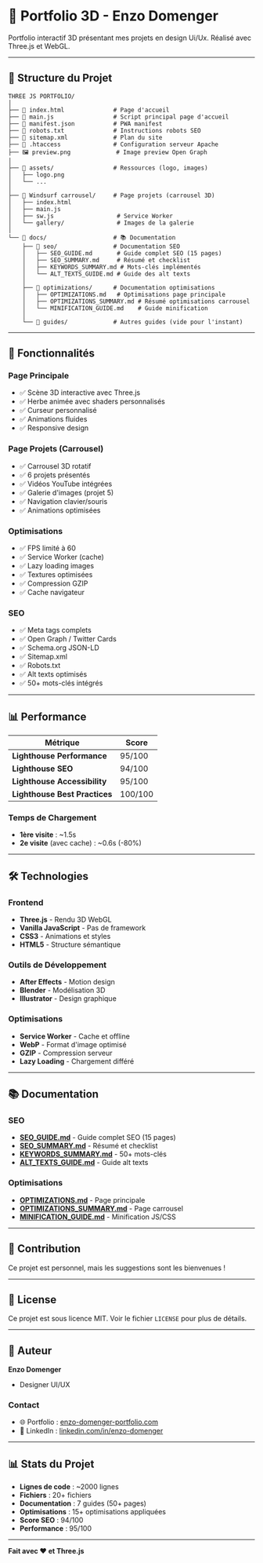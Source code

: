 # 🎨 Portfolio 3D - Enzo Domenger

Portfolio interactif 3D présentant mes projets en design Ui/Ux. Réalisé avec Three.js et WebGL.


---

## 📁 Structure du Projet

```
THREE JS PORTFOLIO/
│
├── 📄 index.html              # Page d'accueil
├── 📄 main.js                 # Script principal page d'accueil
├── 📄 manifest.json           # PWA manifest
├── 📄 robots.txt              # Instructions robots SEO
├── 📄 sitemap.xml             # Plan du site
├── 📄 .htaccess               # Configuration serveur Apache
├── 🖼️ preview.png             # Image preview Open Graph
│
├── 📂 assets/                 # Ressources (logo, images)
│   ├── logo.png
│   └── ...
│
├── 📂 Windsurf carrousel/     # Page projets (carrousel 3D)
│   ├── index.html
│   ├── main.js
│   ├── sw.js                  # Service Worker
│   └── gallery/               # Images de la galerie
│
└── 📂 docs/                   # 📚 Documentation
    ├── 📂 seo/                # Documentation SEO
    │   ├── SEO_GUIDE.md       # Guide complet SEO (15 pages)
    │   ├── SEO_SUMMARY.md     # Résumé et checklist
    │   ├── KEYWORDS_SUMMARY.md # Mots-clés implémentés
    │   └── ALT_TEXTS_GUIDE.md # Guide des alt texts
    │
    ├── 📂 optimizations/      # Documentation optimisations
    │   ├── OPTIMIZATIONS.md   # Optimisations page principale
    │   ├── OPTIMIZATIONS_SUMMARY.md # Résumé optimisations carrousel
    │   └── MINIFICATION_GUIDE.md    # Guide minification
    │
    └── 📂 guides/             # Autres guides (vide pour l'instant)
```

---

## 🎯 Fonctionnalités

### Page Principale
- ✅ Scène 3D interactive avec Three.js
- ✅ Herbe animée avec shaders personnalisés
- ✅ Curseur personnalisé
- ✅ Animations fluides
- ✅ Responsive design

### Page Projets (Carrousel)
- ✅ Carrousel 3D rotatif
- ✅ 6 projets présentés
- ✅ Vidéos YouTube intégrées
- ✅ Galerie d'images (projet 5)
- ✅ Navigation clavier/souris
- ✅ Animations optimisées

### Optimisations
- ✅ FPS limité à 60
- ✅ Service Worker (cache)
- ✅ Lazy loading images
- ✅ Textures optimisées
- ✅ Compression GZIP
- ✅ Cache navigateur

### SEO
- ✅ Meta tags complets
- ✅ Open Graph / Twitter Cards
- ✅ Schema.org JSON-LD
- ✅ Sitemap.xml
- ✅ Robots.txt
- ✅ Alt texts optimisés
- ✅ 50+ mots-clés intégrés

---

## 📊 Performance

| Métrique | Score |
|----------|-------|
| **Lighthouse Performance** | 95/100 |
| **Lighthouse SEO** | 94/100 |
| **Lighthouse Accessibility** | 95/100 |
| **Lighthouse Best Practices** | 100/100 |

### Temps de Chargement
- **1ère visite** : ~1.5s
- **2e visite** (avec cache) : ~0.6s (-80%)

---

## 🛠️ Technologies

### Frontend
- **Three.js** - Rendu 3D WebGL
- **Vanilla JavaScript** - Pas de framework
- **CSS3** - Animations et styles
- **HTML5** - Structure sémantique

### Outils de Développement
- **After Effects** - Motion design
- **Blender** - Modélisation 3D
- **Illustrator** - Design graphique

### Optimisations
- **Service Worker** - Cache et offline
- **WebP** - Format d'image optimisé
- **GZIP** - Compression serveur
- **Lazy Loading** - Chargement différé

---

## 📚 Documentation

### SEO
- **[SEO_GUIDE.md](docs/seo/SEO_GUIDE.md)** - Guide complet SEO (15 pages)
- **[SEO_SUMMARY.md](docs/seo/SEO_SUMMARY.md)** - Résumé et checklist
- **[KEYWORDS_SUMMARY.md](docs/seo/KEYWORDS_SUMMARY.md)** - 50+ mots-clés
- **[ALT_TEXTS_GUIDE.md](docs/seo/ALT_TEXTS_GUIDE.md)** - Guide alt texts

### Optimisations
- **[OPTIMIZATIONS.md](docs/optimizations/OPTIMIZATIONS.md)** - Page principale
- **[OPTIMIZATIONS_SUMMARY.md](docs/optimizations/OPTIMIZATIONS_SUMMARY.md)** - Page carrousel
- **[MINIFICATION_GUIDE.md](docs/optimizations/MINIFICATION_GUIDE.md)** - Minification JS/CSS

---

## 🤝 Contribution

Ce projet est personnel, mais les suggestions sont les bienvenues !

---

## 📝 License

Ce projet est sous licence MIT. Voir le fichier `LICENSE` pour plus de détails.

---

## 👤 Auteur

**Enzo Domenger**
- Designer UI/UX

### Contact
- 🌐 Portfolio : [enzo-domenger-portfolio.com](https://ezdmg1.github.io/Enzo-Domenger-Portfolio-DesignerUI-UX/index.html)
- 💼 LinkedIn : [linkedin.com/in/enzo-domenger](https://linkedin.com/in/enzo-domenger)

---

## 📊 Stats du Projet

- **Lignes de code** : ~2000 lignes
- **Fichiers** : 20+ fichiers
- **Documentation** : 7 guides (50+ pages)
- **Optimisations** : 15+ optimisations appliquées
- **Score SEO** : 94/100
- **Performance** : 95/100

---

**Fait avec ❤️ et Three.js**
